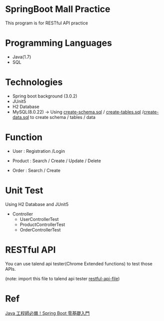 # SpringBoot Mall Practice

This program is for RESTful API practice

# Programming Languages
- Java(1.7)
- SQL

# Technologies

- Spring boot background (3.0.2)
- JUnit5
- H2 Database
- MySQL(8.0.22) -> Using [create-schema.sql](https://github.com/percyku/springboot-mall-practice/blob/master/create-schema.sql) /  [create-tables.sql](https://github.com/percyku/springboot-mall-practice/blob/master/create-tables.sql) /[create-data.sql](https://github.com/percyku/springboot-mall-practice/blob/master/create-data.sql) to create schema / tables /  data


# Function

- User : Registration /Login 


- Product : Search / Create / Update / Delete 


- Order : Search / Create


# Unit Test
Using H2 Database and JUnit5
- Controller
  - UserControllerTest
  - ProductControllerTest
  - OrderControllerTest

# RESTful API

You can use talend api tester(Chrome Extended functions)  to test those APIs.

(note: import this file to talend api tester [restful-api-file](https://github.com/percyku/springboot-mall-practice/blob/master/springboot-mall-restful-test.json))


# Ref
[Java 工程師必備！Spring Boot 零基礎入門](https://hahow.in/courses/5fe22e7fe810e10fc483dd78)
